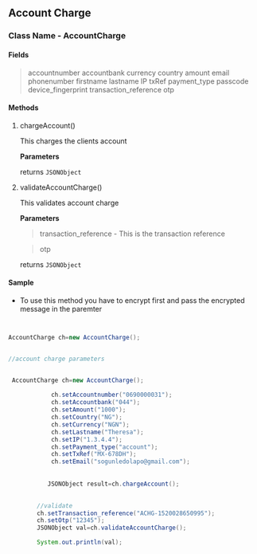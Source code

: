 ## Account Charge

### Class Name - AccountCharge


#### Fields
>accountnumber
>accountbank
>currency
>country
>amount
>email
>phonenumber
>firstname
>lastname
>IP
>txRef
>payment_type
>passcode
device_fingerprint
>transaction_reference
>otp

#### Methods
1. chargeAccount()

    This charges the clients account

    **Parameters**
    
   
    returns `JSONObject`


2. validateAccountCharge()

    
    This validates account charge
    
    **Parameters**
    
    >transaction_reference - This is the transaction reference
    
    >otp
    
    returns `JSONObject`
    
    
 
 
#### Sample

- To use this method you have to encrypt first and pass the encrypted message in the paremter

```java


AccountCharge ch=new AccountCharge();


//account charge parameters


 AccountCharge ch=new AccountCharge();
        
            ch.setAccountnumber("0690000031");
            ch.setAccountbank("044");
            ch.setAmount("1000");
            ch.setCountry("NG");
            ch.setCurrency("NGN");
            ch.setLastname("Theresa");
            ch.setIP("1.3.4.4");
            ch.setPayment_type("account");
            ch.setTxRef("MX-678DH");
            ch.setEmail("sogunledolapo@gmail.com");
          
          
           JSONObject result=ch.chargeAccount();
       

        //validate
        ch.setTransaction_reference("ACHG-1520028650995");
        ch.setOtp("12345"); 
        JSONObject val=ch.validateAccountCharge();

        System.out.println(val);

```

